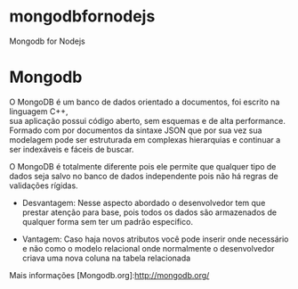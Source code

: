 mongodbfornodejs
================

Mongodb for Nodejs

# Mongodb

O MongoDB é um banco de dados orientado a documentos, foi escrito na linguagem C++,  
sua aplicação possui código aberto, sem esquemas e de alta performance.
Formado com por documentos da sintaxe JSON que por sua vez sua modelagem 
pode ser estruturada em complexas hierarquias e continuar a ser indexáveis e fáceis de buscar.

O MongoDB é totalmente diferente pois ele permite que qualquer tipo de dados seja 
salvo no banco de dados independente pois não há regras de validações rígidas.

- Desvantagem: Nesse aspecto abordado o desenvolvedor tem que prestar atenção para base,
pois todos os dados são armazenados de qualquer forma sem ter um padrão especifico.

- Vantagem: Caso haja novos atributos você pode inserir onde necessário e não como o modelo 
relacional onde normalmente o desenvolvedor criava uma nova coluna na tabela relacionada

Mais informações [Mongodb.org]:http://mongodb.org/
